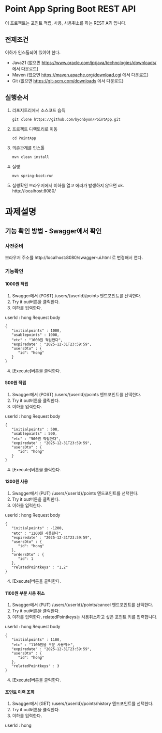# Point App Spring Boot REST API
이 프로젝트는 포인트 적립, 사용, 사용취소를 하는 REST API 입니다.

## 전제조건
이하가 인스톨되어 있어야 한다.
- Java21 (없으면 https://www.oracle.com/jp/java/technologies/downloads/ 에서 다운로드)
- Maven (없으면 https://maven.apache.org/download.cgi 에서 다운로드)
- Git (없으면 https://git-scm.com/downloads 에서 다운로드)

## 실행순서
1. 리포지토리에서 소스코드 습득
   ```
   git clone https://github.com/byonbyon/PointApp.git
   ```

2. 프로젝트 디렉토리로 이동
   ```
   cd PointApp
   ```

3. 의존관계를 인스톨
   ```
   mvn clean install
   ```

4. 실행
   ```
   mvn spring-boot:run
   ```

5. 실행확인
브라우저에서 이하를 열고 에러가 발생하지 않으면 ok.  
http://localhost:8080/


# 과제설명
## 기능 확인 방법 - Swagger에서 확인
### 사전준비
브라우저 주소를 http://localhost:8080/swagger-ui.html 로 변경해서 연다.
### 기능확인
#### 1000원 적립
1. Swagger에서 (POST) /users/{userId}/points 엔드포인트를 선택한다.
2. Try it out버튼을 클릭한다.
3. 이하를 입력한다.

userId  : hong
Request body
   ```
   {
      "initialpoints" : 1000,
      "usablepoints" : 1000,
      "etc" : "1000원 적립한다",
      "expiredate" : "2025-12-31T23:59:59",
      "usersDto" : {
         "id": "hong"
      }
 }
   ```
  4. [Execute]버튼을 클릭한다.

#### 500원 적립
1. Swagger에서 (POST) /users/{userId}/points 엔드포인트를 선택한다.
2. Try it out버튼을 클릭한다.
3. 이하를 입력한다.

userId  : hong
Request body
   ```
   {
      "initialpoints" : 500,
      "usablepoints" : 500,
      "etc" : "500원 적립한다",
      "expiredate" : "2025-12-31T23:59:59",
      "usersDto" : {
         "id": "hong"
      }
 }
   ```
  4. [Execute]버튼을 클릭한다.

#### 1200원 사용
1. Swagger에서 (PUT) /users/{userId}/points 엔드포인트를 선택한다.
2. Try it out버튼을 클릭한다.
3. 이하를 입력한다.

userId  : hong
Request body
   ```
   {
      "initialpoints" : -1200,
      "etc" : "1200원 사용한다",
      "expiredate" : "2025-12-31T23:59:59",
      "usersDto" : {
         "id": "hong"
      },
      "ordersDto" : {
         "id": 1
      },
      "relatedPointkeys" : "1,2"
 }
   ```
  4. [Execute]버튼을 클릭한다.

#### 1100원 부분 사용 취소
1. Swagger에서 (PUT) /users/{userId}/points/cancel 엔드포인트를 선택한다.
2. Try it out버튼을 클릭한다.
3. 이하를 입력한다.
   relatedPointkeys는 사용취소하고 싶은 포인트 키를 입력합니다.

userId  : hong
Request body
   ```
   {
      "initialpoints" : 1100,
      "etc" : "1100원을 부분 사용취소",
      "expiredate" : "2025-12-31T23:59:59",
      "usersDto" : {
         "id": "hong"
      },
      "relatedPointkeys" : 3
 }
   ```
  4. [Execute]버튼을 클릭한다.

#### 포인트 이력 조회
1. Swagger에서 (GET) /users/{userId}/points/history 엔드포인트를 선택한다.
2. Try it out버튼을 클릭한다.
3. 이하를 입력한다.

userId  : hong



